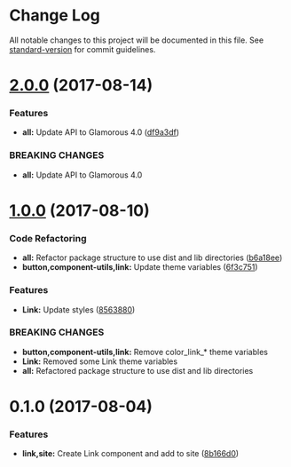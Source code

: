 # Change Log

All notable changes to this project will be documented in this file.
See [standard-version](https://github.com/conventional-changelog/standard-version) for commit guidelines.

<a name="2.0.0"></a>
# [2.0.0](https://github.com/mineral-ui/mineral-ui/compare/@mineral-ui/link@1.0.0...@mineral-ui/link@2.0.0) (2017-08-14)


### Features

* **all:** Update API to Glamorous 4.0 ([df9a3df](https://github.com/mineral-ui/mineral-ui/commit/df9a3df))


### BREAKING CHANGES

* **all:** Update API to Glamorous 4.0




<a name="1.0.0"></a>
# [1.0.0](https://github.com/mineral-ui/mineral-ui/compare/@mineral-ui/link@0.1.0...@mineral-ui/link@1.0.0) (2017-08-10)


### Code Refactoring

* **all:** Refactor package structure to use dist and lib directories ([b6a18ee](https://github.com/mineral-ui/mineral-ui/commit/b6a18ee))
* **button,component-utils,link:** Update theme variables ([6f3c751](https://github.com/mineral-ui/mineral-ui/commit/6f3c751))


### Features

* **Link:** Update styles ([8563880](https://github.com/mineral-ui/mineral-ui/commit/8563880))


### BREAKING CHANGES

* **button,component-utils,link:** Remove color_link_* theme variables
* **Link:** Removed some Link theme variables
* **all:** Refactored package structure to use dist and lib
directories




<a name="0.1.0"></a>
# 0.1.0 (2017-08-04)


### Features

* **link,site:** Create Link component and add to site ([8b166d0](https://github.com/mineral-ui/mineral-ui/commit/8b166d0))
